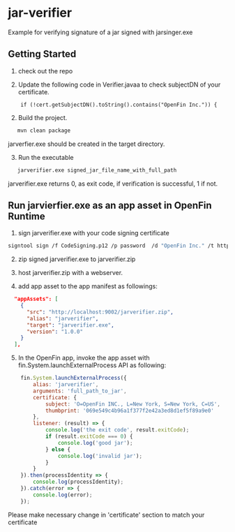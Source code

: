 # jar-verifier

Example for verifying signature of a jar signed with jarsinger.exe

## Getting Started

1.  check out the repo

2. Update the following code in Verifier.javaa to check subjectDN of your certificate.

```
    if (!cert.getSubjectDN().toString().contains("OpenFin Inc.")) {
```

2. Build the project.

```sh
   mvn clean package
```

jarverfier.exe should be created in the target directory.

3. Run the executable

```sh
   jarverifier.exe signed_jar_file_name_with_full_path
```

jarverifier.exe returns 0, as exit code, if verification is successful,  1 if  not.

## Run jarvierfier.exe as an app asset in OpenFin Runtime

1. sign jarverifier.exe with your code signing certificate

```sh
signtool sign /f CodeSigning.p12 /p password  /d "OpenFin Inc." /t http://timestamp.comodoca.com/authenticode jarverifier.exe
```

2. zip signed jarverifier.exe to jarverifier.zip

3. host jarverifier.zip with a webserver.

4. add app asset to the app manifest as followings:

```json
  "appAssets": [
    {
      "src": "http://localhost:9002/jarverifier.zip",
      "alias": "jarverifier",
      "target": "jarverifier.exe",
      "version": "1.0.0"
    }
  ],
```

5. In the OpenFin app, invoke the app asset with fin.System.launchExternalProcess API as following:

```javascript
    fin.System.launchExternalProcess({
        alias: 'jarverifier',
        arguments: 'full_path_to_jar',
        certificate: {
            subject: 'O=OpenFin INC., L=New York, S=New York, C=US',
            thumbprint: '069e549c4b96a1f377f2e42a3ed8d1ef5f89a9e0'
        },
        listener: (result) => {
            console.log('the exit code', result.exitCode);
            if (result.exitCode === 0) {
                console.log('good jar');
            } else {
                console.log('invalid jar');
            }
        }
    }).then(processIdentity => {
        console.log(processIdentity);
    }).catch(error => {
        console.log(error);
    });
```
Please make necessary change in 'certificate' section to match your certificate